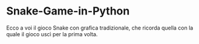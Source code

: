 # Snake-Game-in-Python
Ecco a voi il gioco Snake con grafica tradizionale, che ricorda quella con la quale il gioco uscì per la prima volta.
